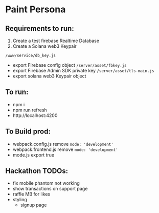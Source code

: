 # Paint Persona

## Requirements to run:

1. Create a test firebase Realtime Database
2. Create a Solana web3 Keypair

`/www/service/db_key.js`
* export Firebase config object
`/server/asset/fbkey.js`
* export Firebase Admin SDK private key
`/server/asset/tls-main.js`
* export solana web3 Keypair object

## To run:
* npm i
* npm run refresh
* http://localhost:4200

## To Build prod:
* webpack.config.js remove `mode: 'development'`
* webpack.frontend.js remove `mode: 'development'`
* mode.js export true

## Hackathon TODOs:
* fix mobile phantom not working
* show transactions on support page
* raffle MB for likes
* styling
  * signup page
